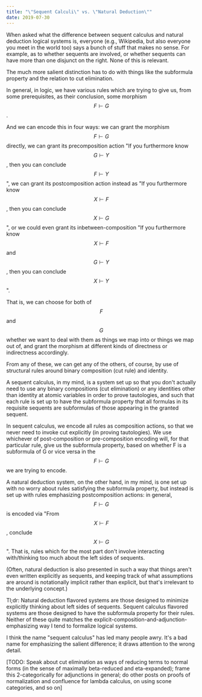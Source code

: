 ```yaml
---
title: "\"Sequent Calculi\" vs. \"Natural Deduction\""
date: 2019-07-30
---
```

When asked what the difference between sequent calculus and natural deduction logical systems is, everyone (e.g., Wikipedia, but also everyone you meet in the world too) says a bunch of stuff that makes no sense. For example, as to whether sequents are involved, or whether sequents can have more than one disjunct on the right. None of this is relevant.

The much more salient distinction has to do with things like the subformula property and the relation to cut elimination.

In general, in logic, we have various rules which are trying to give us, from some prerequisites, as their conclusion, some morphism $$F \vdash G$$.

And we can encode this in four ways: we can grant the morphism $$F \vdash G$$ directly, we can grant its precomposition action "If you furthermore know $$G \vdash Y$$, then you can conclude $$F \vdash Y$$", we can grant its postcomposition action instead as "If you furthermore know $$X \vdash F$$, then you can conclude $$X \vdash G$$", or we could even grant its inbetween-composition "If you furthermore know $$X \vdash F$$ and $$G \vdash Y$$, then you can conclude $$X \vdash Y$$".

That is, we can choose for both of $$F$$ and $$G$$ whether we want to deal with them as things we map into or things we map out of, and grant the morphism at different kinds of directness or indirectness accordingly.

From any of these, we can get any of the others, of course, by use of structural rules around binary composition (cut rule) and identity.

A sequent calculus, in my mind, is a system set up so that you don't actually need to use any binary compositions (cut elimination) or any identities other than identity at atomic variables in order to prove tautologies, and such that each rule is set up to have the subformula property that all formulas in its requisite sequents are subformulas of those appearing in the granted sequent.

In sequent calculus, we encode all rules as composition actions, so that we never need to invoke cut explicitly (in proving tautologies). We use whichever of post-composition or pre-composition encoding will, for that particular rule, give us the subformula property, based on whether F is a subformula of G or vice versa in the $$F \vdash G$$ we are trying to encode.

A natural deduction system, on the other hand, in my mind, is one set up with no worry about rules satisfying the subformula property, but instead is set up with rules emphasizing postcomposition actions: in general, $$F \vdash G$$ is encoded via "From $$X \vdash F$$, conclude $$X \vdash G$$". That is, rules which for the most part don't involve interacting with/thinking too much about the left sides of sequents.

(Often, natural deduction is also presented in such a way that things aren't even written explicitly as sequents, and keeping track of what assumptions are around is notationally implicit rather than explicit, but that's irrelevant to the underlying concept.)

Tl;dr: Natural deduction flavored systems are those designed to minimize explicitly thinking about left sides of sequents. Sequent calculus flavored systems are those designed to have the subformula property for their rules. Neither of these quite matches the explicit-composition-and-adjunction-emphasizing way I tend to formalize logical systems.

I think the name "sequent calculus" has led many people awry. It's a bad name for emphasizing the salient difference; it draws attention to the wrong detail.

[TODO: Speak about cut elimination as ways of reducing terms to normal forms (in the sense of maximally beta-reduced and eta-expanded); frame this 2-categorically for adjunctions in general; do other posts on proofs of normalization and confluence for lambda calculus, on using scone categories, and so on]